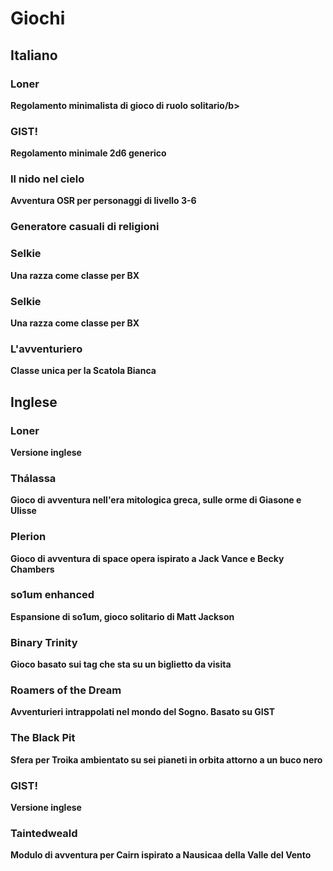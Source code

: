 # Giochi

## Italiano

<div class="card">
  <h3>Loner</h3>
  <p><b>Regolamento minimalista di gioco di ruolo solitario/b></p>
  <a href="https://loner.zeruhur.space/#/it/loner-ita/"><span class="card-link-spanner"></span></a>
</div>

<div class="card">
  <h3>GIST!</h3>
  <p><b>Regolamento minimale 2d6 generico</b></p>
  <a href="https://gist.zeruhur.space/"><span class="card-link-spanner"></span></a>
</div>

<div class="card">
  <h3>Il nido nel cielo</h3>
  <p><b>Avventura OSR per personaggi di livello 3-6</b></p>
  <a href="https://zeruhur.itch.io/il-nido-nel-cielo/"><span class="card-link-spanner"></span></a>
</div>

<div class="card">
  <h3>Generatore casuali di religioni</h3>
  <p><b></b></p>
  <a href="https://syrinx.zeruhur.space/materiali/2021/03/26/generatore-religioni/"><span class="card-link-spanner"></span></a>
</div>

<div class="card">
  <h3>Selkie</h3>
  <p><b>Una razza come classe per BX</b></p>
  <a href="https://syrinx.zeruhur.space/materiali/2021/02/03/selkie/"><span class="card-link-spanner"></span></a>
</div>

<div class="card">
  <h3>Selkie</h3>
  <p><b>Una razza come classe per BX</b></p>
  <a href="https://syrinx.zeruhur.space/materiali/2021/02/03/selkie/"><span class="card-link-spanner"></span></a>
</div>

<div class="card">
  <h3>L'avventuriero</h3>
  <p><b>Classe unica per la Scatola Bianca</b></p>
  <a href="https://syrinx.zeruhur.space/regolamenti/2021/05/20/avventuriero//"><span class="card-link-spanner"></span></a>
</div>

## Inglese

<div class="card">
  <h3>Loner</h3>
  <p><b>Versione inglese</b></p>
  <a href="https://loner.zeruhur.space/#/en/loner-en/"><span class="card-link-spanner"></span></a>
</div>

<div class="card">
  <h3>Thálassa</h3>
  <p><b>Gioco di avventura nell'era mitologica greca, sulle orme di Giasone e Ulisse</b></p>
  <a href="https://thalassa.zeruhur.space/"><span class="card-link-spanner"></span></a>
</div>

<div class="card">
  <h3>Plerion</h3>
  <p><b>Gioco di avventura di space opera ispirato a Jack Vance e Becky Chambers</b></p>
  <a href="https://plerion.zeruhur.space/"><span class="card-link-spanner"></span></a>
</div>

<div class="card">
  <h3>so1um enhanced</h3>
  <p><b>Espansione di so1um, gioco solitario di Matt Jackson</b></p>
  <a href="https://so1umenhanced.zeruhur.space/"><span class="card-link-spanner"></span></a>
</div>

<div class="card">
  <h3>Binary Trinity</h3>
  <p><b>Gioco basato sui tag che sta su un biglietto da visita</b></p>
  <a href="https://zeruhur.space/binarytrinity/"><span class="card-link-spanner"></span></a>
</div>

<div class="card">
  <h3>Roamers of the Dream</h3>
  <p><b>Avventurieri intrappolati nel mondo del Sogno. Basato su GIST</b></p>
  <a href="https://zeruhur.itch.io/roamers-of-the-dream/"><span class="card-link-spanner"></span></a>
</div>

<div class="card">
  <h3>The Black Pit</h3>
  <p><b>Sfera per Troika ambientato su sei pianeti in orbita attorno a un buco nero</b></p>
  <a href="https://zeruhur.itch.io/the-black-pit/"><span class="card-link-spanner"></span></a>
</div>

<div class="card">
  <h3>GIST!</h3>
  <p><b>Versione inglese</b></p>
  <a href="https://gist.zeruhur.space/"><span class="card-link-spanner"></span></a>
</div>

<div class="card">
  <h3>Taintedweald</h3>
  <p><b>Modulo di avventura per Cairn ispirato a Nausicaa della Valle del Vento</b></p>
  <a href="https://zeruhur.itch.io/taintedweald/"><span class="card-link-spanner"></span></a>
</div>